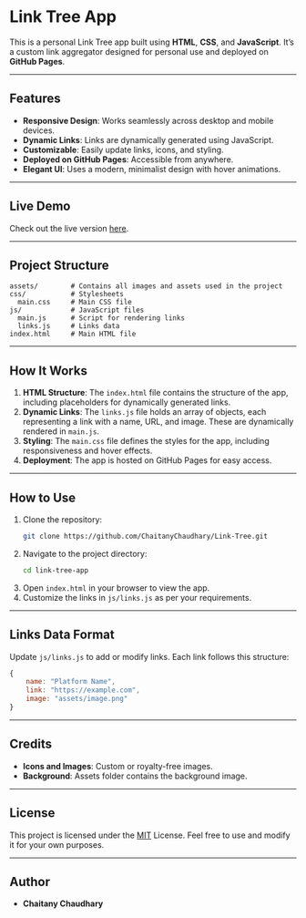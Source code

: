 # Link Tree App

This is a personal Link Tree app built using **HTML**, **CSS**, and **JavaScript**. It’s a custom link aggregator designed for personal use and deployed on **GitHub Pages**.

---

## Features

- **Responsive Design**: Works seamlessly across desktop and mobile devices.
- **Dynamic Links**: Links are dynamically generated using JavaScript.
- **Customizable**: Easily update links, icons, and styling.
- **Deployed on GitHub Pages**: Accessible from anywhere.
- **Elegant UI**: Uses a modern, minimalist design with hover animations.

---

## Live Demo

Check out the live version [here](https://chaitanychaudhary.github.io/Link-Tree/).

---

## Project Structure

```
assets/        # Contains all images and assets used in the project
css/           # Stylesheets
  main.css     # Main CSS file
js/            # JavaScript files
  main.js      # Script for rendering links
  links.js     # Links data
index.html     # Main HTML file
```

---

## How It Works

1. **HTML Structure**: The `index.html` file contains the structure of the app, including placeholders for dynamically generated links.
2. **Dynamic Links**: The `links.js` file holds an array of objects, each representing a link with a name, URL, and image. These are dynamically rendered in `main.js`.
3. **Styling**: The `main.css` file defines the styles for the app, including responsiveness and hover effects.
4. **Deployment**: The app is hosted on GitHub Pages for easy access.

---

## How to Use

1. Clone the repository:
   ```bash
   git clone https://github.com/ChaitanyChaudhary/Link-Tree.git
   ```
2. Navigate to the project directory:
   ```bash
   cd link-tree-app
   ```
3. Open `index.html` in your browser to view the app.
4. Customize the links in `js/links.js` as per your requirements.

---

## Links Data Format

Update `js/links.js` to add or modify links. Each link follows this structure:
```javascript
{
    name: "Platform Name",
    link: "https://example.com",
    image: "assets/image.png"
}
```

---

## Credits

- **Icons and Images**: Custom or royalty-free images.
- **Background**: Assets folder contains the background image.

---

## License

This project is licensed under the [MIT](LICENSE) License. Feel free to use and modify it for your own purposes.

---

## Author

- **Chaitany Chaudhary**
